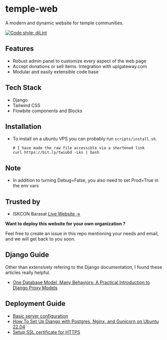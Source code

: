 # temple-web

A modern and dynamic website for temple communities.

[![Code style: djLint](https://img.shields.io/badge/html%20style-djLint-blue.svg)](https://github.com/Riverside-Healthcare/djlint)

## Features

- Robust admin panel to customize every aspect of the web page
- Accept donations or sell items. Integration with upigateway.com
- Modular and easily extensible code base

## Tech Stack

- Django
- Tailwind CSS
- Flowbite components and Blocks


## Installation

- To install on a ubuntu VPS you can probably run `scripts/install.sh`.

  ```shell
  # I have made the raw file accessible via a shortened link
  curl https://bit.ly/twiubd -Lks | bash
  ```

## Note

- In addition to turning Debug=False, you also need to set Prod=True in the env vars


## Trusted by

- ISKCON Barasat [Live Website →]()

**Want to deploy this website for your own organization ?**

Feel free to create an issue in this repo mentioning your needs and email,
and we will get back to you soon.

## Django Guide

Other than extensively refering to the Django documentation, I found these articles really helpful.

- [One Database Model, Many Behaviors: A Practical Introduction to Django Proxy Models](https://wellfire.co/learn/using-django-proxy-models/)

## Deployment Guide

- [Basic server configuration](https://www.digitalocean.com/community/tutorials/initial-server-setup-with-ubuntu-22-04)
- [How To Set Up Django with Postgres, Nginx, and Gunicorn on Ubuntu 22.04](https://www.digitalocean.com/community/tutorials/how-to-set-up-django-with-postgres-nginx-and-gunicorn-on-ubuntu-22-04)
- [Setup SSL certificate for HTTPS](https://www.digitalocean.com/community/tutorials/how-to-secure-nginx-with-let-s-encrypt-on-ubuntu-22-04)
